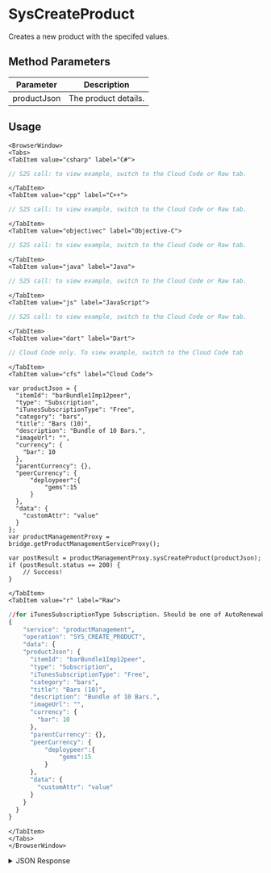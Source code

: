 # SysCreateProduct

Creates a new product with the specifed values.

<PartialServop service_name="productManagement" operation_name="SYS_CREATE_PRODUCT" />

## Method Parameters
Parameter | Description
--------- | -----------
productJson | The product details.

## Usage

```mdx-code-block
<BrowserWindow>
<Tabs>
<TabItem value="csharp" label="C#">
```

```csharp
// S2S call: to view example, switch to the Cloud Code or Raw tab.
```

```mdx-code-block
</TabItem>
<TabItem value="cpp" label="C++">
```

```cpp
// S2S call: to view example, switch to the Cloud Code or Raw tab.
```

```mdx-code-block
</TabItem>
<TabItem value="objectivec" label="Objective-C">
```

```objectivec
// S2S call: to view example, switch to the Cloud Code or Raw tab.
```

```mdx-code-block
</TabItem>
<TabItem value="java" label="Java">
```

```java
// S2S call: to view example, switch to the Cloud Code or Raw tab.
```

```mdx-code-block
</TabItem>
<TabItem value="js" label="JavaScript">
```

```javascript
// S2S call: to view example, switch to the Cloud Code or Raw tab.
```

```mdx-code-block
</TabItem>
<TabItem value="dart" label="Dart">
```

```dart
// Cloud Code only. To view example, switch to the Cloud Code tab
```

```mdx-code-block
</TabItem>
<TabItem value="cfs" label="Cloud Code">
```

```cfscript
var productJson = {
  "itemId": "barBundle1Imp12peer",
  "type": "Subscription",
  "iTunesSubscriptionType": "Free",
  "category": "bars",
  "title": "Bars (10)",
  "description": "Bundle of 10 Bars.",
  "imageUrl": "",
  "currency": {
    "bar": 10
  },
  "parentCurrency": {},
  "peerCurrency": {
      "deploypeer":{
          "gems":15
      }
  },
  "data": {
    "customAttr": "value"
  }
};
var productManagementProxy = bridge.getProductManagementServiceProxy();

var postResult = productManagementProxy.sysCreateProduct(productJson);
if (postResult.status == 200) {
    // Success!
}
```

```mdx-code-block
</TabItem>
<TabItem value="r" label="Raw">
```

```r
//for iTunesSubscriptionType Subscription. Should be one of AutoRenewable, Free, or NonRenewing
{
	"service": "productManagement",
	"operation": "SYS_CREATE_PRODUCT",
	"data": {
    "productJson": { 
      "itemId": "barBundle1Imp12peer",
      "type": "Subscription",
      "iTunesSubscriptionType": "Free",
      "category": "bars",
      "title": "Bars (10)",
      "description": "Bundle of 10 Bars.",
      "imageUrl": "",
      "currency": {
        "bar": 10
      },
      "parentCurrency": {},
      "peerCurrency": {
          "deploypeer":{
              "gems":15
          }
      },
      "data": {
        "customAttr": "value"
      }
    }
  }
}
```

```mdx-code-block
</TabItem>
</Tabs>
</BrowserWindow>
```

<details>
<summary>JSON Response</summary>

```json
{
  "data": {
    "gameId": "23783",
    "itemId": "barBundle1Imp12peer",
    "type": "Subscription",
    "iTunesSubscriptionType": "Free",
    "category": "bars",
    "title": "Bars (10)",
    "description": "Bundle of 10 Bars.",
    "imageUrl": "",
    "currency": {
      "bar": 10
    },
    "parentCurrency": {},
    "peerCurrency": {
      "deploypeer": {
        "gems": 15
      }
    },
    "defaultPriceId": -1,
    "prices": [],
    "data": {
      "customAttr": "value"
    },
    "createdAt": 1592594992376,
    "updatedAt": 1592594992376,
    "version": 1,
    "absoluteImageUrl": "https://api.braincloudservers.com/files/portal/g/23783"
  },
  "status": 200
}
```
</details>

